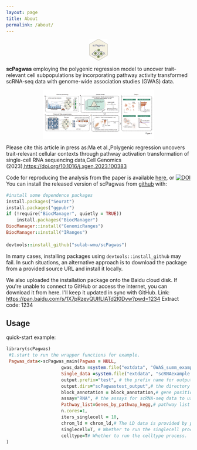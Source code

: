```yaml
---
layout: page
title: About
permalink: /about/
---
```


<img src="/public/img/logo.png" width="10%" style="display: block; margin: auto;" />

**scPagwas** employing the polygenic regression model to uncover trait-relevant cell subpopulations by incorporating pathway activity transformed scRNA-seq data with genome-wide association studies (GWAS) data.

<img src="/public/img/Figure 1_v3_00.png" width="60%" style="display: block; margin: auto;" />

Please cite this article in press as:Ma et al.,Polygenic regression uncovers trait-relevant cellular contexts through pathway activation transformation of single-cell RNA sequencing data,Cell Genomics (2023),https://doi.org/10.1016/j.xgen.2023.100383

Code for reproducing the analysis from the paper is available [here](https://github.com/dengchunyu/scPagwas_reproduce), or [![DOI](https://zenodo.org/badge/DOI/10.5281/zenodo.8137370.svg)](https://doi.org/10.5281/zenodo.8137370)
You can install the released version of scPagwas from [github](https://github.com/sulab-wmu/scPagwas) with: 

```ruby
#install some dependence packages
install.packages("Seurat")
install.packages("ggpubr")
if (!require("BiocManager", quietly = TRUE))
    install.packages("BiocManager")
BiocManager::install("GenomicRanges")
BiocManager::install("IRanges")

devtools::install_github("sulab-wmu/scPagwas")
```

In many cases, installing packages using `devtools::install_github` may fail. In such situations, an alternative approach is to download the package from a provided source URL and install it locally.

We also uploaded the installation package onto the Baidu cloud disk. If you're unable to connect to GitHub or access the internet, you can download it from here. I'll keep it updated in sync with GitHub.
Link: https://pan.baidu.com/s/1X7pRzevQUIfLIATd2I0Dvw?pwd=1234
Extract code: 1234

## Usage 
quick-start example: 
```ruby
library(scPagwas)
 #1.start to run the wrapper functions for example.
 Pagwas_data<-scPagwas_main(Pagwas = NULL,
                     gwas_data =system.file("extdata", "GWAS_summ_example.txt", package = "scPagwas"), # The GWAS Summary statistics files 
                     Single_data =system.file("extdata", "scRNAexample.rds", package = "scPagwas"),# scRNA-seq data in seruat format with "RNA" assays and normalized.
                     output.prefix="test", # the prefix name for output files
                     output.dirs="scPagwastest_output",# the directory file's name for output
                     block_annotation = block_annotation,# gene position in chromosome is provided by package.
                     assay="RNA", # the assays for scRNA-seq data to use.
                     Pathway_list=Genes_by_pathway_kegg,# pathway list is provided by package, including gene symbols.
                     n.cores=1,
                     iters_singlecell = 10,
                     chrom_ld = chrom_ld,# The LD data is provided by package.
                     singlecell=T, # Whether to run the singlecell process.
                     celltype=T# Whether to run the celltype process.
)
```
